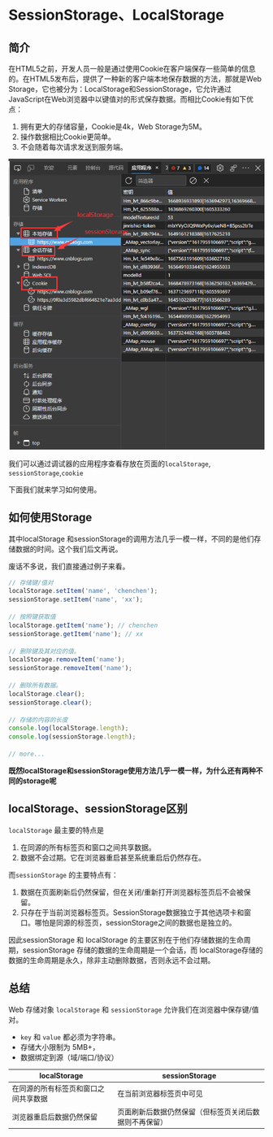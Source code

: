 # SessionStorage、LocalStorage

## 简介

在HTML5之前，开发人员一般是通过使用Cookie在客户端保存一些简单的信息的。在HTML5发布后，提供了一种新的客户端本地保存数据的方法，那就是Web Storage，它也被分为：LocalStorage和SessionStorage，它允许通过JavaScript在Web浏览器中以键值对的形式保存数据。而相比Cookie有如下优点：

1. 拥有更大的存储容量，Cookie是4k，Web Storage为5M。
2. 操作数据相比Cookie更简单。
3. 不会随着每次请求发送到服务端。

![image-20211120174105278](19storage.assets/image-20211120174105278.png)

我们可以通过调试器的应用程序查看存放在页面的`localStorage`, `sessionStorage`,`cookie`

下面我们就来学习如何使用。

## 如何使用Storage

其中localStorage 和sessionStorage的调用方法几乎一模一样，不同的是他们存储数据的时间。这个我们后文再说。

废话不多说，我们直接通过例子来看。

```js
// 存储键/值对
localStorage.setItem('name', 'chenchen');
sessionStorage.setItem('name', 'xx');

// 按照键获取值
localStorage.getItem('name'); // chenchen
sessionStorage.getItem('name'); // xx

// 删除键及其对应的值。
localStorage.removeItem('name');
sessionStorage.removeItem('name');

// 删除所有数据。
localStorage.clear();
sessionStorage.clear();

// 存储的内容的长度
console.log(localStorage.length);
console.log(sessionStorage.length);

// more...
```

**既然localStorage和sessionStorage使用方法几乎一模一样，为什么还有两种不同的storage呢**

## localStorage、sessionStorage区别

`localStorage` 最主要的特点是

1. 在同源的所有标签页和窗口之间共享数据。
2. 数据不会过期。它在浏览器重启甚至系统重启后仍然存在。

而`sessionStorage` 的主要特点有：

1. 数据在页面刷新后仍然保留，但在关闭/重新打开浏览器标签页后不会被保留。
2. 只存在于当前浏览器标签页。SessionStorage数据独立于其他选项卡和窗口。哪怕是同源的标签页，sessionStorage之间的数据也是独立的。

因此sessionStorage 和 localStorage 的主要区别在于他们存储数据的生命周期，sessionStorage 存储的数据的生命周期是一个会话，而 localStorage存储的数据的生命周期是永久，除非主动删除数据，否则永远不会过期。

## 总结

Web 存储对象 `localStorage` 和 `sessionStorage` 允许我们在浏览器中保存键/值对。

- `key` 和 `value` 都必须为字符串。
- 存储大小限制为 5MB+，
- 数据绑定到源（域/端口/协议）

| localStorage                         | sessionStorage                                         |
| ------------------------------------ | ------------------------------------------------------ |
| 在同源的所有标签页和窗口之间共享数据 | 在当前浏览器标签页中可见                               |
| 浏览器重启后数据仍然保留             | 页面刷新后数据仍然保留（但标签页关闭后数据则不再保留） |

